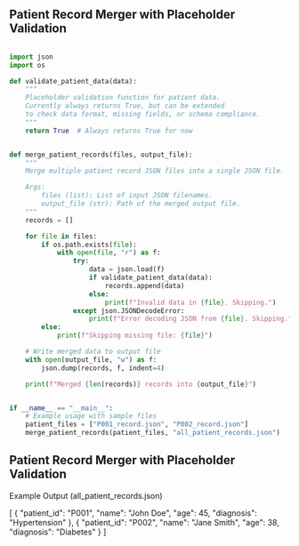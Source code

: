 ## Patient Record Merger with Placeholder Validation

``` Python

import json
import os

def validate_patient_data(data):
    """
    Placeholder validation function for patient data.
    Currently always returns True, but can be extended
    to check data format, missing fields, or schema compliance.
    """
    return True  # Always returns True for now


def merge_patient_records(files, output_file):
    """
    Merge multiple patient record JSON files into a single JSON file.

    Args:
        files (list): List of input JSON filenames.
        output_file (str): Path of the merged output file.
    """
    records = []

    for file in files:
        if os.path.exists(file):
            with open(file, "r") as f:
                try:
                    data = json.load(f)
                    if validate_patient_data(data):
                        records.append(data)
                    else:
                        print(f"Invalid data in {file}. Skipping.")
                except json.JSONDecodeError:
                    print(f"Error decoding JSON from {file}. Skipping.")
        else:
            print(f"Skipping missing file: {file}")

    # Write merged data to output file
    with open(output_file, "w") as f:
        json.dump(records, f, indent=4)

    print(f"Merged {len(records)} records into {output_file}")


if __name__ == "__main__":
    # Example usage with sample files
    patient_files = ["P001_record.json", "P002_record.json"]
    merge_patient_records(patient_files, "all_patient_records.json")

```
## Patient Record Merger with Placeholder Validation

Example Output (all_patient_records.json)

[
    {
        "patient_id": "P001",
        "name": "John Doe",
        "age": 45,
        "diagnosis": "Hypertension"
    },
    {
        "patient_id": "P002",
        "name": "Jane Smith",
        "age": 38,
        "diagnosis": "Diabetes"
    }
]


















